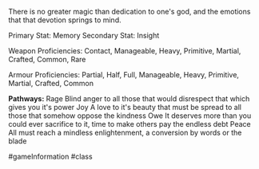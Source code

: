 There is no greater magic than dedication to one's god, and the emotions that that devotion springs to mind. 

Primary Stat: Memory
Secondary Stat: Insight

Weapon Proficiencies: Contact, Manageable, Heavy, Primitive, Martial, Crafted, Common, Rare

Armour Proficiencies: Partial, Half, Full, Manageable, Heavy, Primitive, Martial, Crafted, Common

**Pathways:**
Rage
	Blind anger to all those that would disrespect that which gives you it's power
Joy
	A love to it's beauty that must be spread to all those that somehow oppose the kindness
Owe
	It deserves more than you could ever sacrifice to it, time to make others pay the endless debt
Peace
	 All must reach a mindless enlightenment, a conversion by words or the blade

#gameInformation #class